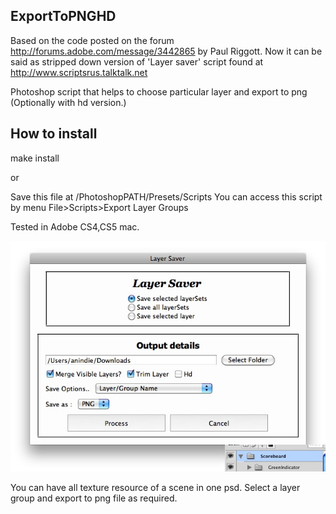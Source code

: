 ExportToPNGHD
-------------
Based on the code posted on the forum  http://forums.adobe.com/message/3442865 by Paul Riggott.
Now it can be said as stripped down version of 'Layer saver' script found at http://www.scriptsrus.talktalk.net




Photoshop script that helps to choose particular layer and export to png (Optionally with hd version.)


How to install
--------------
make install

or 

Save this file at /PhotoshopPATH/Presets/Scripts
You can access this script by menu File>Scripts>Export Layer Groups


Tested in Adobe CS4,CS5 mac.


![](https://github.com/ANindie/IphoneImageKit/raw/master/screenshot/ExportLayerInAction.jpg)

You can have all texture resource of a scene in one psd. Select a layer group and export to png file as required.
